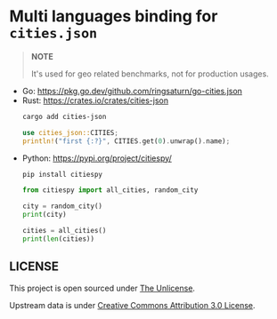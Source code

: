 # Multi languages binding for `cities.json`

> **NOTE**
>
> It's used for geo related benchmarks, not for production usages.

- Go: <https://pkg.go.dev/github.com/ringsaturn/go-cities.json>
- Rust: <https://crates.io/crates/cities-json>
  ```bash
  cargo add cities-json
  ```
  ```rust
  use cities_json::CITIES;
  println!("first {:?}", CITIES.get(0).unwrap().name);
  ```
- Python: <https://pypi.org/project/citiespy/>
  ```bash
  pip install citiespy
  ```
  ```python
  from citiespy import all_cities, random_city

  city = random_city()
  print(city)

  cities = all_cities()
  print(len(cities))
  ```

## LICENSE

This project is open sourced under [The Unlicense](./LICENSE).

Upstream data is under
[Creative Commons Attribution 3.0 License](https://github.com/lutangar/cities.json#licence).
